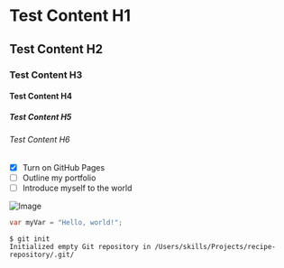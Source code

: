 # Test Content H1
## Test Content H2
### Test Content H3
#### Test Content H4
##### Test Content H5
###### Test Content H6

- [x] Turn on GitHub Pages
- [ ] Outline my portfolio
- [ ] Introduce myself to the world

![Image](https://octodex.github.com/images/yaktocat.png)

``` C#
var myVar = "Hello, world!";
```

```
$ git init
Initialized empty Git repository in /Users/skills/Projects/recipe-repository/.git/
```
